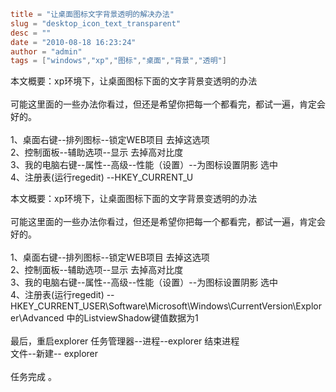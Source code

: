 ```toml
title = "让桌面图标文字背景透明的解决办法"
slug = "desktop_icon_text_transparent"
desc = ""
date = "2010-08-18 16:23:24"
author = "admin"
tags = ["windows","xp","图标","桌面","背景","透明"]
```

本文概要：xp环境下，让桌面图标下面的文字背景变透明的办法<br/><br/>可能这里面的一些办法你看过，但还是希望你把每一个都看完，都试一遍，肯定会好的。<br/><br/>1、桌面右键--排列图标--锁定WEB项目   去掉这选项<br/>2、控制面板--辅助选项--显示   去掉高对比度<br/>3、我的电脑右键--属性--高级--性能（设置）--为图标设置阴影   选中<br/>4、注册表(运行regedit) --HKEY_CURRENT_U


<!--more-->

本文概要：xp环境下，让桌面图标下面的文字背景变透明的办法<br/><br/>可能这里面的一些办法你看过，但还是希望你把每一个都看完，都试一遍，肯定会好的。<br/><br/>1、桌面右键--排列图标--锁定WEB项目   去掉这选项<br/>2、控制面板--辅助选项--显示   去掉高对比度<br/>3、我的电脑右键--属性--高级--性能（设置）--为图标设置阴影   选中<br/>4、注册表(运行regedit) --HKEY_CURRENT_USER\Software\Microsoft\Windows\CurrentVersion\Explorer\Advanced 中的ListviewShadow键值数据为1<br/><br/>最后，重启explorer   任务管理器--进程--explorer 结束进程<br/>文件--新建--  explorer<br/><br/>任务完成 。
